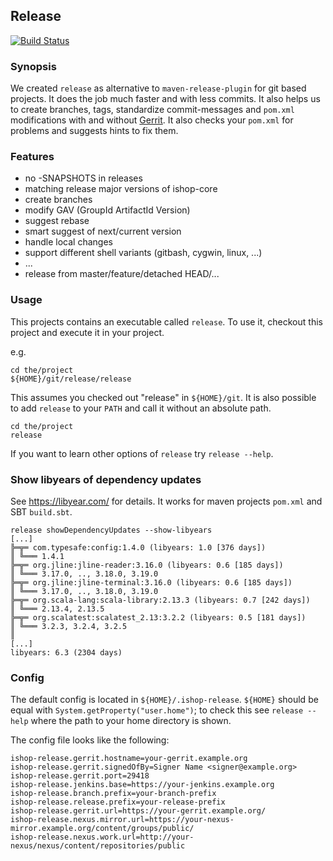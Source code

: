 ## Release
[![Build Status](https://travis-ci.org/novomind-ishop/release.svg?branch=master)](https://travis-ci.org/novomind-ishop/release)
### Synopsis
We created ```release``` as alternative to ```maven-release-plugin``` for git based projects.
It does the job much faster and with less commits. It also helps us to create
branches, tags, standardize commit-messages and ```pom.xml``` modifications with and without [Gerrit](https://www.gerritcodereview.com).
It also checks your ```pom.xml``` for problems and suggests hints to fix them.

### Features
* no -SNAPSHOTS in releases
* matching release major versions of ishop-core
* create branches
* modify GAV (GroupId ArtifactId Version)
* suggest rebase
* smart suggest of next/current version
* handle local changes
* support different shell variants (gitbash, cygwin, linux, ...)
* ...
* release from master/feature/detached HEAD/...

### Usage
This projects contains an executable called ```release```. To use it, checkout this
project and execute it in your project.

e.g.
```
cd the/project
${HOME}/git/release/release
```
This assumes you checked out "release" in ```${HOME}/git```. It is also possible
to add ```release``` to your ```PATH``` and call it without an absolute path.
```
cd the/project
release
```
If you want to learn other options of ```release``` try ```release --help```.

### Show libyears of dependency updates
See https://libyear.com/ for details. It works for maven projects ```pom.xml``` and SBT ```build.sbt```.
```
release showDependencyUpdates --show-libyears
[...]
╠═╦═ com.typesafe:config:1.4.0 (libyears: 1.0 [376 days])
║ ╚═══ 1.4.1
╠═╦═ org.jline:jline-reader:3.16.0 (libyears: 0.6 [185 days])
║ ╚═══ 3.17.0, .., 3.18.0, 3.19.0
╠═╦═ org.jline:jline-terminal:3.16.0 (libyears: 0.6 [185 days])
║ ╚═══ 3.17.0, .., 3.18.0, 3.19.0
╠═╦═ org.scala-lang:scala-library:2.13.3 (libyears: 0.7 [242 days])
║ ╚═══ 2.13.4, 2.13.5
╠═╦═ org.scalatest:scalatest_2.13:3.2.2 (libyears: 0.5 [181 days])
║ ╚═══ 3.2.3, 3.2.4, 3.2.5
║
[...]
libyears: 6.3 (2304 days)
```

### Config
The default config is located in ```${HOME}/.ishop-release```. ```${HOME}``` should be equal with
```System.getProperty("user.home")```; to check this see ```release --help``` where the path to your home directory is shown.

The config file looks like the following:
```
ishop-release.gerrit.hostname=your-gerrit.example.org
ishop-release.gerrit.signedOfBy=Signer Name <signer@example.org>
ishop-release.gerrit.port=29418
ishop-release.jenkins.base=https://your-jenkins.example.org
ishop-release.branch.prefix=your-branch-prefix
ishop-release.release.prefix=your-release-prefix
ishop-release.gerrit.url=https://your-gerrit.example.org/
ishop-release.nexus.mirror.url=https://your-nexus-mirror.example.org/content/groups/public/
ishop-release.nexus.work.url=http://your-nexus/nexus/content/repositories/public
```

